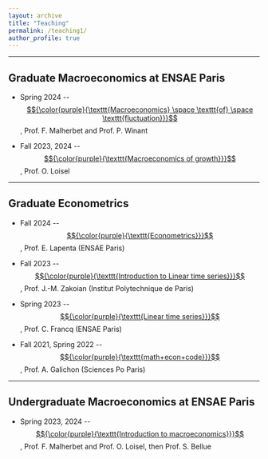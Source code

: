 ```yaml
---
layout: archive
title: "Teaching"
permalink: /teaching1/
author_profile: true
---
```


---

## Graduate Macroeconomics at ENSAE Paris

* Spring 2024 -- [$${\color{purple}{\texttt{Macroeconomics} \space \texttt{of} \space \texttt{fluctuation}}}$$](https://www.ensae.fr/courses/5707-macroeconomie-2-fluctuations), Prof. F. Malherbet and Prof. P. Winant  
    
* Fall 2023, 2024 -- [$${\color{purple}{\texttt{Macroeconomics of growth}}}$$](https://www.ensae.fr/courses/5841-macroeconomie-1), Prof. O. Loisel  

---
    
## Graduate Econometrics

* Fall 2024 -- [$${\color{purple}{\texttt{Econometrics}}}$$](https://www.ensae.fr/courses/6099), Prof. E. Lapenta (ENSAE Paris)

* Fall 2023 -- [$${\color{purple}{\texttt{Introduction to Linear time series}}}$$](https://www.ip-paris.fr/en/education/masters/economics-program/master-year-1-economics), Prof. J.-M. Zakoian (Institut Polytechnique de Paris)

* Spring 2023 -- [$${\color{purple}{\texttt{Linear time series}}}$$](https://www.ensae.fr/courses/146), Prof. C. Francq (ENSAE Paris)

* Fall 2021, Spring 2022 -- [$${\color{purple}{\texttt{math+econ+code}}}$$](https://www.math-econ-code.org), Prof. A. Galichon (Sciences Po Paris)  

---

## Undergraduate Macroeconomics at ENSAE Paris

* Spring 2023, 2024 -- [$${\color{purple}{\texttt{Introduction to macroeconomics}}}$$](https://www.ensae.fr/courses/5083-introduction-la-macroeconomie), Prof. F. Malherbet and Prof. O. Loisel, then Prof. S. Bellue 
